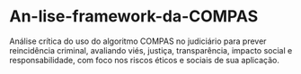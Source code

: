 # An-lise-framework-da-COMPAS
Análise crítica do uso do algoritmo COMPAS no judiciário para prever reincidência criminal, avaliando viés, justiça, transparência, impacto social e responsabilidade, com foco nos riscos éticos e sociais de sua aplicação.
